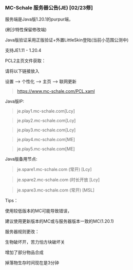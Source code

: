 ### MC-Schale 服务器公告(JE) [02/23修]

服务端是Java版1.20.1的purpur端，

(刷沙特性保留修改端)

Java版验证采用正版验证+外置LittleSkin登陆(当前小范围公测中)

支持JE1.11 - 1.20.4

PCL2主页文件获取：

请将以下链接放入

设置 --> 个性化 --> 主页 --> 联网更新

>https://www.mc-schale.com/PCL.xaml

Java版IP:

>je.play1.mc-schale.com[Lcy]

>je.play2.mc-schale.com[Lcy]

>je.play3.mc-schale.com[Lcy]

>je.play4.mc-schale.com[ME]

>je.play5.mc-schale.com[ME]

Java版备用节点:

>je.spare1.mc-schale.com (常开) [Lcy]

>je.spare2.mc-schale.com (时长开放 [Lcy]

>je.spare3.mc-schale.com (常开) [MSL]

Tips：

使用较低版本的MC可能导致错误，

建议使用更新版本的MC或与服务器版本一致的MC(1.20.1)

服务器规则更改：

生物破坏开，苦力怕方块破坏关

增加了部分物品合成

掉落物生存时间现在是3分钟
